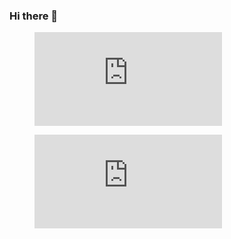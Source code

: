 ### Hi there 👋

<!--
**itsharsh/itsharsh** is a ✨ _special_ ✨ repository because its `README.md` (this file) appears on your GitHub profile.

Here are some ideas to get you started:

- 🔭 I’m currently working on ...
- 🌱 I’m currently learning ...
- 👯 I’m looking to collaborate on ...
- 🤔 I’m looking for help with ...
- 💬 Ask me about ...
- 📫 How to reach me: ...
- 😄 Pronouns: ...
- ⚡ Fun fact: ...
-->

<figure><embed src="https://wakatime.com/share/@itsharsh/a167b1c6-a478-4e55-ba0f-034e9bcae4bc.svg"></embed></figure>
<figure><embed src="https://wakatime.com/share/@itsharsh/5b185318-c9c8-4c25-b3ea-92cf82a39e4f.svg"></embed></figure>
